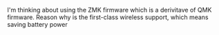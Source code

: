 I'm thinking about using the ZMK firmware which is a derivitave of QMK firmware. Reason why is the first-class wireless support, which means saving battery power

